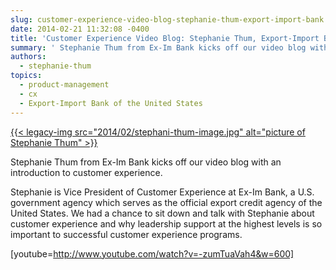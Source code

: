 ```yaml
---
slug: customer-experience-video-blog-stephanie-thum-export-import-bank
date: 2014-02-21 11:32:08 -0400
title: 'Customer Experience Video Blog: Stephanie Thum, Export-Import Bank'
summary: ' Stephanie Thum from Ex-Im Bank kicks off our video blog with an introduction to customer experience. Stephanie is Vice President of Customer Experience at Ex-Im Bank, a U.S. government agency which serves as the official export credit agency of the United States. We had a chance to'
authors:
  - stephanie-thum
topics:
  - product-management
  - cx
  - Export-Import Bank of the United States
---
```


[{{< legacy-img src="2014/02/stephani-thum-image.jpg" alt="picture of Stephanie Thum" >}}](https://s3.amazonaws.com/digitalgov/_legacy-img/2014/02/stephani-thum-image.jpg)

Stephanie Thum from Ex-Im Bank kicks off our video blog with an introduction to customer experience.

Stephanie is Vice President of Customer Experience at Ex-Im Bank, a U.S. government agency which serves as the official export credit agency of the United States. We had a chance to sit down and talk with Stephanie about customer experience and why leadership support at the highest levels is so important to successful customer experience programs.

[youtube=http://www.youtube.com/watch?v=-zumTuaVah4&w=600]